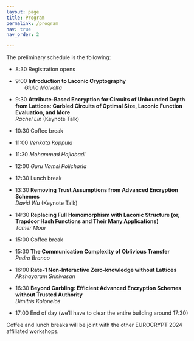 ```yaml
---
layout: page
title: Program
permalink: /program
nav: true
nav_order: 2

---
```


The preliminary schedule is the following:

- 8:30	Registration opens

- 9:00	**Introduction to Laconic Cryptography** <br>
	&nbsp;&nbsp;&nbsp;&nbsp;&nbsp;&nbsp;*Giulio Malvolta*
- 9:30	**Attribute-Based Encryption for Circuits of Unbounded Depth from Lattices: Garbled Circuits of Optimal Size, Laconic Function Evaluation, and More** <br>
	*Rachel Lin* (Keynote Talk) 

- 10:30 Coffee break

- 11:00	*Venkata Koppula*
- 11:30	*Mohammad Hajiabadi*
- 12:00	*Guru Vamsi Policharla*

- 12:30 Lunch break

- 13:30 **Removing Trust Assumptions from Advanced Encryption Schemes** <br>
	*David Wu* (Keynote Talk)
- 14:30 **Replacing Full Homomorphism with Laconic Structure (or, Trapdoor Hash Functions and Their Many Applications)**<br>
	*Tamer Mour*

- 15:00 Coffee break

- 15:30 **The Communication Complexity of Oblivious Transfer** <br>
	*Pedro Branco*
- 16:00 **Rate-1 Non-Interactive Zero-knowledge without Lattices** <br>
	*Akshayaram Srinivasan*
- 16:30 **Beyond Garbling: Efficient Advanced Encryption Schemes without Trusted Authority**<br>
	*Dimitris Kolonelos*

- 17:00 End of day  (we’ll have to clear the entire building around 17:30)

Coffee and lunch breaks will be joint with the other EUROCRYPT 2024 affiliated workshops.

